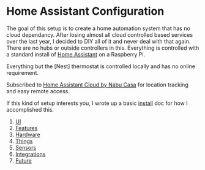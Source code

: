 # Home Assistant Configuration

The goal of this setup is to create a home automation system that has no cloud dependancy.  After losing almost all cloud controlled based services over the last year, I decided to DIY all of it and never deal with that again.  There are no hubs or outside controllers in this.  Everything is controlled with a standard install of [Home Assistant] on a Raspberry Pi.

Everything but the [Nest] thermostat is controlled locally and has no online requirement.

Subscribed to [Home Assistant Cloud by Nabu Casa] for location tracking and easy remote access.

If this kind of setup interests you, I wrote up a basic [install] doc for how I accomplished this.

1. [UI](UI.md)
2. [Features](FEATURES.md)
3. [Hardware](HARDWARE.md)
4. [Things](THINGS.md)
5. [Sensors](SENSORS.md)
6. [Integrations](INTEGRATIONS.md)
7. [Future](FUTURE.md)

[install]: INSTALL.md
[ESP8266]: ESP8266.md

[Home Assistant Cloud by Nabu Casa]: https://www.nabucasa.com
[Home Assistant]: https://www.home-assistant.io

